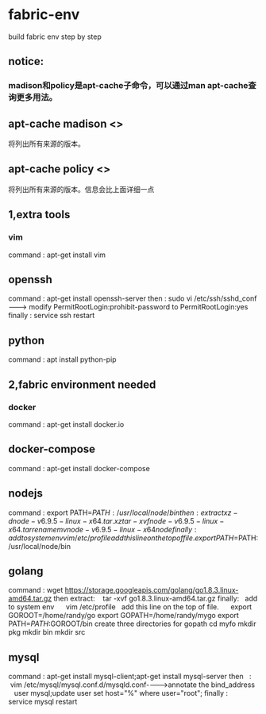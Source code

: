 # fabric-env
build fabric env step by step

## notice:
### madison和policy是apt-cache子命令，可以通过man apt-cache查询更多用法。
## apt-cache madison <<package name>>
 将列出所有来源的版本。
## apt-cache policy <<package name>>
 将列出所有来源的版本。信息会比上面详细一点

## 1,extra tools
### vim 
command : apt-get install vim

## openssh
command : apt-get install openssh-server
then  : 
  sudo vi /etc/ssh/sshd_conf ---> modify PermitRootLogin:prohibit-password  to PermitRootLogin:yes
finally : service ssh restart

## python
command : apt install python-pip

## 2,fabric environment needed
### docker
command : apt-get install docker.io

## docker-compose
command : apt-get install docker-compose

## nodejs
 command : export PATH=$PATH:/usr/local/node/bin
 then : 
  extract
    xz -d node-v6.9.5-linux-x64.tar.xz
    tar -xvf node-v6.9.5-linux-x64.tar
  rename 
    mv node-v6.9.5-linux-x64 node
 finally : 
  add to system env
    vim /etc/profile
  add this line on the top of file.
    export PATH=$PATH:/usr/local/node/bin

## golang
 command : wget https://storage.googleapis.com/golang/go1.8.3.linux-amd64.tar.gz
 then
  extract:
    tar -xvf go1.8.3.linux-amd64.tar.gz
 finally:
   add to system env
      vim /etc/profile
   add this line on the top of file.
      export GOROOT=/home/randy/go
      export GOPATH=/home/randy/mygo
      export PATH=$PATH:$GOROOT/bin
   create three directories for gopath
      cd myfo
      mkdir pkg
      mkdir bin
      mkdir src
  
## mysql
 command : apt-get install mysql-client;apt-get install mysql-server
 then    : 
    vim /etc/mysql/mysql.conf.d/mysqld.conf---->annotate the bind_address
    user mysql;update user set host="%" where user="root";
 finally : 
    service mysql restart
